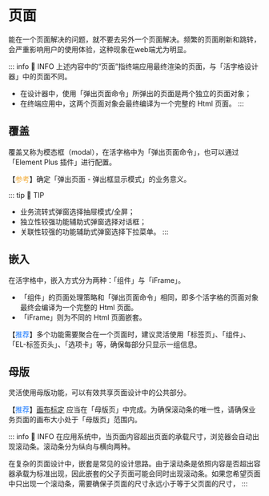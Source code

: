 # 页面

能在一个页面解决的问题，就不要去另外一个页面解决。频繁的页面刷新和跳转，会严重影响用户的使用体验，这种现象在web端尤为明显。

::: info 📍 INFO
上述内容中的“页面”指终端应用最终渲染的页面，与「活字格设计器」中的页面不同。

- 在设计器中，使用「弹出页面命令」所弹出的页面是两个独立的页面对象；
- 在终端应用中，这两个页面对象会最终编译为一个完整的 Html 页面。
:::

## 覆盖

覆盖又称为模态框（modal），在活字格中为「弹出页面命令」，也可以通过「Element Plus 插件」进行配置。

【<font color="#F3AA34">参考</font>】确定「弹出页面 - 弹出框显示模式」的业务意义。

::: tip 🔔 TIP
- 业务流转式弹窗选择抽屉模式/全屏；
- 独立性较强功能辅助式弹窗选择对话框；
- 关联性较强的功能辅助式弹窗选择下拉菜单。
:::

## 嵌入

在活字格中，嵌入方式分为两种：「组件」与「iFrame」。
- 「组件」的页面处理策略和「弹出页面命令」相同，即多个活字格的页面对象最终会编译为一个完整的 Html 页面。
- 「iFrame」则为不同的 Html 页面嵌套。

【<font color="#1677FF">推荐</font>】多个功能需要聚合在一个页面时，建议灵活使用「标签页」、「组件」、「EL-标签页头」、「选项卡」等，确保每部分只显示一组信息。

## 母版

灵活使用母版功能，可以有效共享页面设计中的公共部分。

【<font color="#1677FF">推荐</font>】[画布标定](../style/layout#标定画布尺寸) 应当在「母版页」中完成。为确保滚动条的唯一性，请确保业务页面的画布大小处于「母版页」范围内。

::: info 📍 INFO
在应用系统中，当页面内容超出页面的承载尺寸，浏览器会自动出现滚动条。滚动条分为纵向与横向两种。

在复杂的页面设计中，嵌套是常见的设计思路。由于滚动条是依照内容是否超出容器承载为标准出现，因此嵌套的父子页面可能会同时出现滚动条。如果您希望页面中只出现一个滚动条，需要确保子页面的尺寸永远小于等于父页面的尺寸，
:::
